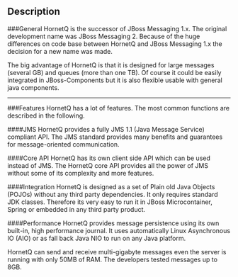 ## Description

###General
HornetQ is the successor of JBoss Messaging 1.x. The original development name was JBoss Messaging 2. Because of the huge differences on code base between HornetQ and JBoss Messaging 1.x the decision for a new name was made. 

The big advantage of HornetQ is that it is designed for large messages (several GB) and queues (more than one TB). Of course it could be easily integrated in JBoss-Components but it is also flexible usable with general java components. 


----------


###Features
HornetQ has a lot of features. The most common functions are described in the following.

####JMS
HornetQ provides a fully JMS 1.1 (Java Message Service) compliant API. The JMS standard provides many benefits and guarantees for message-oriented communication.

####Core API
HornetQ has its own client side API which can be used instead of JMS. The HornetQ core API provides all the power of JMS without some of its complexity and more features. 

####Integration
HornetQ is designed as a set of Plain old Java Objects (POJOs) without any third party dependencies. It only requires standard JDK classes. Therefore its very easy to run it in JBoss Microcontainer, Spring or embedded in any third party product. 

####Performance
HornetQ provides message persistence using its own built-in, high performance journal. It uses automatically Linux Asynchronous IO (AIO) or as fall back Java NIO to run on any Java platform.

HornetQ can send and receive multi-gigabyte messages even the server is running with only 50MB of RAM. The developers tested messages up to 8GB.